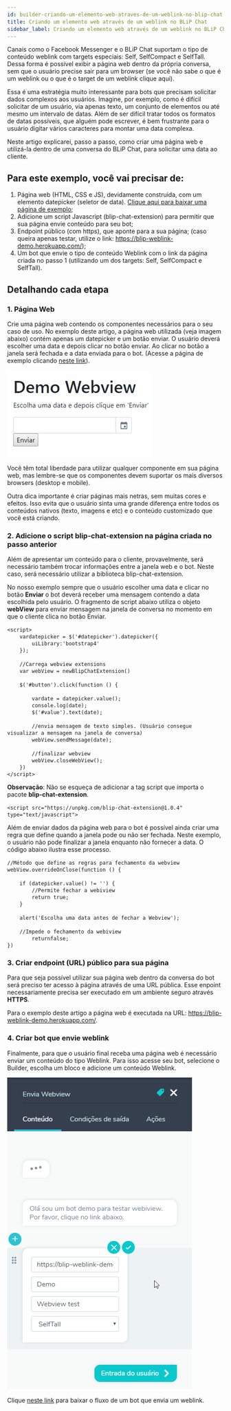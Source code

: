```yaml
---
id: builder-criando-um-elemento-web-atraves-de-um-weblink-no-blip-chat
title: Criando um elemento web através de um weblink no BLiP Chat
sidebar_label: Criando um elemento web através de um weblink no BLiP Chat
---
```


Canais como o Facebook Messenger e o BLiP Chat suportam o tipo de conteúdo weblink com targets especiais: Self, SelfCompact e SelfTall. Dessa forma é possível exibir a página web dentro da própria conversa, sem que o usuário precise sair para um browser (se você não sabe o que é um weblink ou o que é o target de um weblink clique aqui).

Essa é uma estratégia muito interessante para bots que precisam solicitar dados complexos aos usuários. Imagine, por exemplo, como é difícil solicitar de um usuário, via apenas texto, um conjunto de elementos ou até mesmo um intervalo de datas. Além de ser difícil tratar todos os formatos de datas possíveis, que alguém pode escrever, é bem frustrante para o usuário digitar vários caracteres para montar uma data complexa.

Neste artigo explicarei, passo a passo, como criar uma página web e utilizá-la dentro de uma conversa do BLiP Chat, para solicitar uma data ao cliente.

## Para este exemplo, você vai precisar de:

1. Página web (HTML, CSS e JS), devidamente construida, com um elemento datepicker (seletor de data). [Clique aqui para baixar uma página de exemplo](https://github.com/takenet/blip-chat-extension/blob/master/samples/demo-webview.html);
2. Adicione um script Javascript (blip-chat-extension) para permitir que sua página envie conteúdo para seu bot;
3. Endpoint público (com https), que aponte para a sua página; (caso queira apenas testar, utilize o link: <https://blip-weblink-demo.herokuapp.com/>);
4. Um bot que envie o tipo de conteúdo Weblink com o link da página criada no passo 1 (utilizando um dos targets: Self, SelfCompact e SelfTall).

## Detalhando cada etapa

### 1. Página Web

Crie uma página web contendo os componentes necessários para o seu caso de uso. No exemplo deste artigo, a página web utilizada (veja imagem abaixo) contém apenas um datepicker e um botão enviar. O usuário deverá escolher uma data e depois clicar no botão enviar. Ao clicar no botão a janela será fechada e a data enviada para o bot. (Acesse a página de exemplo clicando [neste link](https://blip-weblink-demo.herokuapp.com/)).

![Página de exemplo](../../assets/practice/builder/builder-criando-um-elemento-web-atraves-de-um-weblink-no-blip-chat-1.png)

Você têm total liberdade para utilizar qualquer componente em sua página web, mas lembre-se que os componentes devem suportar os mais diversos browsers (desktop e mobile).

Outra dica importante é criar páginas mais netras, sem muitas cores e efeitos. Isso evita que o usuário sinta uma grande diferença entre todos os conteúdos nativos (texto, imagens e etc) e o conteúdo customizado que você está criando.

### 2. Adicione o script blip-chat-extension na página criada no passo anterior

Além de apresentar um conteúdo para o cliente, provavelmente, será necessário também trocar informações entre a janela web e o bot. Neste caso, será necessário utilizar a biblioteca blip-chat-extension.

No nosso exemplo sempre que o usuário escolher uma data e clicar no botão **Enviar** o bot deverá receber uma mensagem contendo a data escolhida pelo usuário. O fragmento de script abaixo utiliza o objeto **webView** para enviar mensagem na janela de conversa no momento em que o cliente clica no botão Enviar. 

    <script>
        vardatepicker = $('#datepicker').datepicker({
            uiLibrary:'bootstrap4'
        });

        //Carrega webview extensions
        var webView = newBlipChatExtension()

        $('#button').click(function () {
            
            vardate = datepicker.value();
            console.log(date);
            $('#value').text(date);

            //envia mensagem de texto simples. (Usuário consegue visualizar a mensagem na janela de conversa)
            webView.sendMessage(date);

            //finalizar webview
            webView.closeWebView();
        })
    </script>

**Observação**: Não se esqueça de adicionar a tag script que importa o pacote **blip-chat-extension**.

    <script src="https://unpkg.com/blip-chat-extension@1.0.4" type="text/javascript">

Além de enviar dados da página web para o bot é possível ainda criar uma regra que define quando a janela pode ou não ser fechada. Neste exemplo, o usuário não pode finalizar a janela enquanto não fornecer a data. O código abaixo ilustra esse processo.

    //Método que define as regras para fechamento da webview
    webView.overrideOnClose(function () {

        if (datepicker.value() != '') {
            //Permite fechar a webiview
            return true;
        }

        alert('Escolha uma data antes de fechar a Webview');
        
        //Impede o fechamento da webiview
            returnfalse;
    })

### 3. Criar endpoint (URL) público para sua página

Para que seja possível utilizar sua página web dentro da conversa do bot será preciso ter acesso à página através de uma URL pública. Esse enpoint necessariamente precisa ser executado em um ambiente seguro através **HTTPS**.

Para o exemplo deste artigo a página web é executada na URL: <https://blip-weblink-demo.herokuapp.com/>.

### 4. Criar bot que envie weblink

Finalmente, para que o usuário final receba uma página web é necessário enviar um conteúdo do tipo Weblink. Para isso acesse seu bot, selecione o Builder, escolha um bloco e adicione um conteúdo Weblink. 

![Enviando conteúdo do tipo Weblink](../../assets/practice/builder/builder-criando-um-elemento-web-atraves-de-um-weblink-no-blip-chat-2.png)

Clique [neste link](https://drive.google.com/file/d/1bH2Kkya47lOMUxs4Uhque1ONItFFqqeQ/view) para baixar o fluxo de um bot que envia um weblink.


